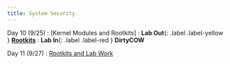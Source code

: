 ```yaml
---
title: System Security
---
```


Day 10 (9/25)
: [Kernel Modules and Rootkits]
: **Lab Out**{: .label .label-yellow } [**Rootkits**](#)
: **Lab In**{: .label .label-red } **DirtyCOW**

Day 11 (9/27)
: [Rootkits and Lab Work](#)

